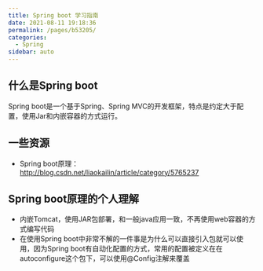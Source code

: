 ```yaml
---
title: Spring boot 学习指南
date: 2021-08-11 19:18:36
permalink: /pages/b53205/
categories:
  - Spring 
sidebar: auto
---
```


## 什么是Spring boot

Spring boot是一个基于Spring、Spring MVC的开发框架，特点是约定大于配置，使用Jar和内嵌容器的方式运行。


## 一些资源

- Spring boot原理：http://blog.csdn.net/liaokailin/article/category/5765237

## Spring boot原理的个人理解

- 内嵌Tomcat，使用JAR包部署，和一般java应用一致，不再使用web容器的方式编写代码
- 在使用Spring boot中非常不解的一件事是为什么可以直接引入包就可以使用，因为Spring boot有自动化配置的方式，常用的配置被定义在在autoconfigure这个包下，可以使用@Config注解来覆盖

